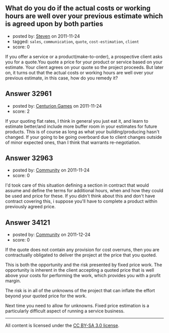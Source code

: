 ## What do you do if the actual costs or working hours are well over your previous estimate which is agreed upon by both parties

- posted by: [Steven](https://stackexchange.com/users/-1/2233-steven) on 2011-11-24
- tagged: `sales`, `communication`, `quote`, `cost-estimation`, `client`
- score: 0

If you offer a service or a product(make-to-order), a prospective client asks you for a quote.You quote a price for your product or service based on your estimate. Your client agrees on your quote so the project proceeds. But later on, it turns out that the actual costs or working hours are well over your previous estimate, in this case, how do you remedy it?


## Answer 32961

- posted by: [Centurion Games](https://stackexchange.com/users/-1/970-centurion-games) on 2011-11-24
- score: 2

If your quoting flat rates, I think in general you just eat it, and learn to estimate better/and include more buffer room in your estimates for future products. This is of course as long as what your building/producing hasn't changed. If your going to be going overboard due to client changes outside of minor expected ones, than I think that warrants re-negotiation. 



## Answer 32963

- posted by: [Community](https://stackexchange.com/users/-1/-1-community) on 2011-11-24
- score: 0

I'd took care of this situation defining a section in contract that would assume and define the terms for additional hours, when and how they could be used and price for these. If you didn't think about this and don't have contract covering this, i suppose you'll have to complete a product within previously agreed price.


## Answer 34121

- posted by: [Community](https://stackexchange.com/users/-1/-1-community) on 2011-12-24
- score: 0

If the quote does not contain any provision for cost overruns, then you are contractually obligated to deliver the project at the price that you quoted. 

This is both the opportunity and the risk presented by fixed price work. The opportunity is inherent in the client accepting a quoted price that is well above your costs for performing the work, which provides you with a profit margin. 

The risk is in all of the unknowns of the project that can inflate the effort beyond your quoted price for the work. 

Next time you need to allow for unknowns. Fixed price estimation is a particularly difficult aspect of running a service business. 



---

All content is licensed under the [CC BY-SA 3.0 license](https://creativecommons.org/licenses/by-sa/3.0/).
